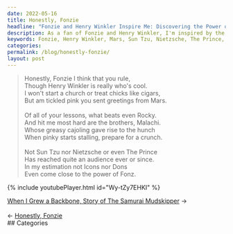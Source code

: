 ```yaml
---
date: 2022-05-16
title: Honestly, Fonzie
headline: "Fonzie and Henry Winkler Inspire Me: Discovering the Power of Fonz and His Lessons."
description: As a fan of Fonzie and Henry Winkler, I'm inspired by the power of Fonz and the lessons he has taught me. From his greetings from Mars to the power of his lessons being more powerful than Sun Tzu, Nietzsche, The Prince, Icons, and Dons, I'm excited to share my thoughts on the impact Fonzie has had on me. Click through to read my blog post!
keywords: Fonzie, Henry Winkler, Mars, Sun Tzu, Nietzsche, The Prince, Icons, Dons, Blog Post, Inspiration, Power, Lessons
categories: 
permalink: /blog/honestly-fonzie/
layout: post
---
```



> Honestly, Fonzie I think that you rule,<br />
> Though Henry Winkler is really who's cool.<br />
> I won't start a church or treat chicks like cigars,<br />
> But am tickled pink you sent greetings from Mars.<br />
> <br />
> Of all of your lessons, what beats even Rocky.<br />
> And hit me most hard are the brothers, Malachi.<br />
> Whose greasy cajoling gave rise to the hunch<br />
> When pinky starts stalling, prepare for a crunch.<br />
> <br />
> Not Sun Tzu nor Nietzsche or even The Prince<br />
> Has reached quite an audience ever or since.<br />
> In my estimation not Icons nor Dons<br />
> Even come close to the power of Fonz.<br />

{% include youtubePlayer.html id="Wy-tZy7EHKI" %}


<div class="post-nav"><div class="post-nav-next"><a href="/blog/when-i-grew-a-backbone-story-of-the-samurai-mudskipper">When I Grew a Backbone, Story of The Samurai Mudskipper</a><span class="arrow">&nbsp;&rarr;</span></div> &nbsp; <div class="post-nav-prev"><span class="arrow">&larr;&nbsp;</span><a href="/blog/honestly-fonzie">Honestly, Fonzie</a></div></div>
## Categories

<ul></ul>